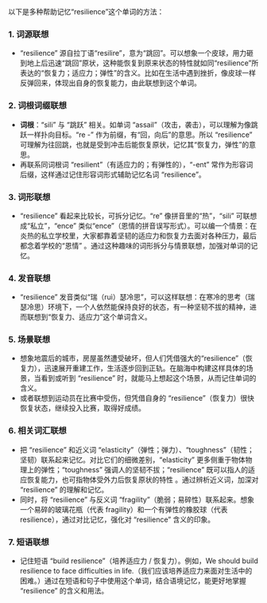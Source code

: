 以下是多种帮助记忆“resilience”这个单词的方法：

### 1. 词源联想
 - “resilience” 源自拉丁语“resilire”，意为“跳回”。可以想象一个皮球，用力砸到地上后迅速“跳回”原状，这种能恢复到原来状态的特性就如同“resilience”所表达的“恢复力；适应力；弹性”的含义。比如在生活中遇到挫折，像皮球一样反弹回来，体现出自身的恢复能力，由此联想到这个单词。

### 2. 词根词缀联想
 - **词根**：“sili” 与 “跳跃” 相关。如单词 “assail”（攻击，袭击），可以理解为像跳跃一样扑向目标。“re -” 作为前缀，有“回，向后”的意思。所以 “resilience” 可理解为往回跳，也就是受到冲击后能恢复原状，记忆其“恢复力，弹性”的意思。
 - 再联系同词根词 “resilient”（有适应力的；有弹性的），“-ent” 常作为形容词后缀，这样通过记住形容词形式辅助记忆名词 “resilience”。

### 3. 词形联想
 - “resilience” 看起来比较长，可拆分记忆。“re” 像拼音里的“热”，“sili” 可联想成“私立”，“ence” 类似“ence”（恩情的拼音误写形式）。可以编一个情景：在炎热的私立学校里，大家都靠着坚韧的适应力和恢复力去面对各种压力，最后都念着学校的“恩情” 。通过这种趣味的词形拆分与情景联想，加强对单词的记忆。

### 4. 发音联想
 - “resilience” 发音类似“瑞（ruì）瑟冷思”，可以这样联想：在寒冷的思考（瑞瑟冷思）环境下，一个人依然能保持良好的状态，有一种坚韧不拔的精神，进而联想到“恢复力、适应力”这个单词含义。

### 5. 场景联想
 - 想象地震后的城市，房屋虽然遭受破坏，但人们凭借强大的“resilience”（恢复力），迅速展开重建工作，生活逐步回到正轨。在脑海中构建这样具体的场景，当看到或听到 “resilience” 时，就能马上想起这个场景，从而记住单词的含义。
 - 或者联想到运动员在比赛中受伤，但凭借自身的 “resilience”（恢复力）很快恢复状态，继续投入比赛，取得好成绩。

### 6. 相关词汇联想
 - 把 “resilience” 和近义词 “elasticity”（弹性；弹力）、“toughness”（韧性；坚韧）联系起来记忆。对比它们的细微差别，“elasticity” 更多侧重于物体物理上的弹性；“toughness” 强调人的坚韧不拔；“resilience” 既可以指人的适应恢复能力，也可指物体受外力后恢复原状的特性 。通过辨析近义词，加深对 “resilience” 的理解和记忆。
 - 同时，将 “resilience” 与反义词 “fragility”（脆弱；易碎性）联系起来。想象一个易碎的玻璃花瓶（代表 fragility）和一个有弹性的橡胶球（代表 resilience），通过对比记忆，强化对 “resilience” 含义的印象。

### 7. 短语联想
 - 记住短语 “build resilience”（培养适应力 / 恢复力）。例如，We should build resilience to face difficulties in life.（我们应该培养适应力来面对生活中的困难。）通过在短语和句子中使用这个单词，结合语境记忆，能更好地掌握 “resilience” 的含义和用法。 